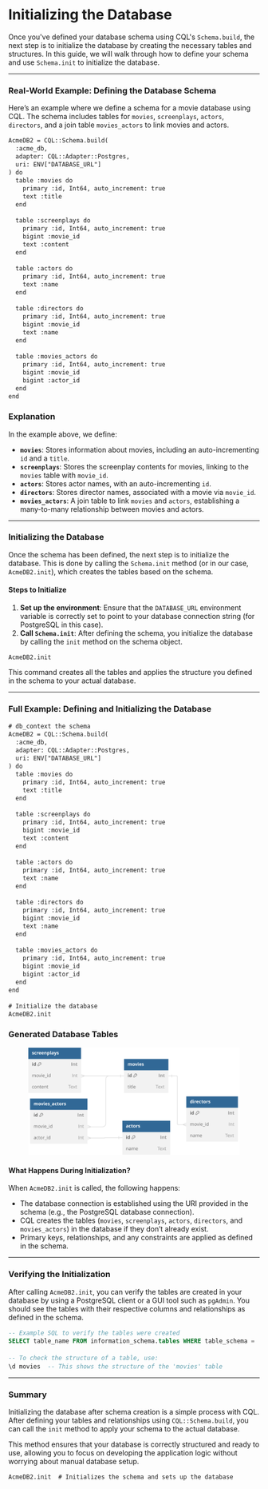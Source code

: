 # Initializing the Database

Once you've defined your database schema using CQL's `Schema.build`, the next step is to initialize the database by creating the necessary tables and structures. In this guide, we will walk through how to define your schema and use `Schema.init` to initialize the database.

---

### Real-World Example: Defining the Database Schema

Here’s an example where we define a schema for a movie database using CQL. The schema includes tables for `movies`, `screenplays`, `actors`, `directors`, and a join table `movies_actors` to link movies and actors.

```crystal
AcmeDB2 = CQL::Schema.build(
  :acme_db,
  adapter: CQL::Adapter::Postgres,
  uri: ENV["DATABASE_URL"]
) do
  table :movies do
    primary :id, Int64, auto_increment: true
    text :title
  end

  table :screenplays do
    primary :id, Int64, auto_increment: true
    bigint :movie_id
    text :content
  end

  table :actors do
    primary :id, Int64, auto_increment: true
    text :name
  end

  table :directors do
    primary :id, Int64, auto_increment: true
    bigint :movie_id
    text :name
  end

  table :movies_actors do
    primary :id, Int64, auto_increment: true
    bigint :movie_id
    bigint :actor_id
  end
end
```

### Explanation

In the example above, we define:

- **`movies`**: Stores information about movies, including an auto-incrementing `id` and a `title`.
- **`screenplays`**: Stores the screenplay contents for movies, linking to the `movies` table with `movie_id`.
- **`actors`**: Stores actor names, with an auto-incrementing `id`.
- **`directors`**: Stores director names, associated with a movie via `movie_id`.
- **`movies_actors`**: A join table to link `movies` and `actors`, establishing a many-to-many relationship between movies and actors.

---

### Initializing the Database

Once the schema has been defined, the next step is to initialize the database. This is done by calling the `Schema.init` method (or in our case, `AcmeDB2.init`), which creates the tables based on the schema.

#### Steps to Initialize

1. **Set up the environment**: Ensure that the `DATABASE_URL` environment variable is correctly set to point to your database connection string (for PostgreSQL in this case).
2. **Call `Schema.init`**: After defining the schema, you initialize the database by calling the `init` method on the schema object.

```crystal
AcmeDB2.init
```

This command creates all the tables and applies the structure you defined in the schema to your actual database.

---

### Full Example: Defining and Initializing the Database

```crystal
# db_context the schema
AcmeDB2 = CQL::Schema.build(
  :acme_db,
  adapter: CQL::Adapter::Postgres,
  uri: ENV["DATABASE_URL"]
) do
  table :movies do
    primary :id, Int64, auto_increment: true
    text :title
  end

  table :screenplays do
    primary :id, Int64, auto_increment: true
    bigint :movie_id
    text :content
  end

  table :actors do
    primary :id, Int64, auto_increment: true
    text :name
  end

  table :directors do
    primary :id, Int64, auto_increment: true
    bigint :movie_id
    text :name
  end

  table :movies_actors do
    primary :id, Int64, auto_increment: true
    bigint :movie_id
    bigint :actor_id
  end
end

# Initialize the database
AcmeDB2.init
```

### Generated Database Tables&#x20;

<figure><img src="../.gitbook/assets/Untitled (1).svg" alt=""><figcaption></figcaption></figure>

#### What Happens During Initialization?

When `AcmeDB2.init` is called, the following happens:

- The database connection is established using the URI provided in the schema (e.g., the PostgreSQL database connection).
- CQL creates the tables (`movies`, `screenplays`, `actors`, `directors`, and `movies_actors`) in the database if they don’t already exist.
- Primary keys, relationships, and any constraints are applied as defined in the schema.

---

### Verifying the Initialization

After calling `AcmeDB2.init`, you can verify the tables are created in your database by using a PostgreSQL client or a GUI tool such as `pgAdmin`. You should see the tables with their respective columns and relationships as defined in the schema.

```sql
-- Example SQL to verify the tables were created
SELECT table_name FROM information_schema.tables WHERE table_schema = 'public';

-- To check the structure of a table, use:
\d movies  -- This shows the structure of the 'movies' table
```

---

### Summary

Initializing the database after schema creation is a simple process with CQL. After defining your tables and relationships using `CQL::Schema.build`, you can call the `init` method to apply your schema to the actual database.

This method ensures that your database is correctly structured and ready to use, allowing you to focus on developing the application logic without worrying about manual database setup.

```crystal
AcmeDB2.init  # Initializes the schema and sets up the database
```
